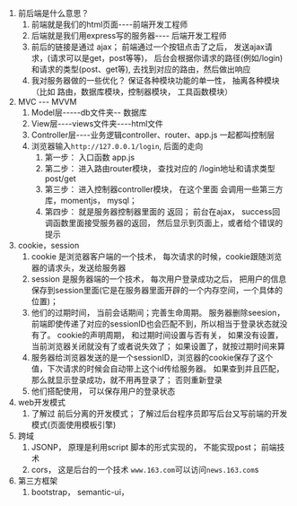 1. 前后端是什么意思？
   1. 前端就是我们的html页面----前端开发工程师
   2. 后端就是我们用express写的服务器---- 后端开发工程师
   3. 前后的链接是通过 ajax；  前端通过一个按钮点击了之后， 发送ajax请求，(请求可以是get，post等等)， 后台会根据你请求的路径(例如/login)和请求的类型(post、get等), 去找到对应的路由，然后做出响应
   4. 我对服务器做的一些优化？  保证各种模块功能的单一性， 抽离各种模块（比如 路由，数据库模块，控制器模块， 工具函数模块）
2. MVC --- MVVM
   1. Model层-----db文件夹-- 数据库
   2. View层----views文件夹----html文件
   3. Controller层----业务逻辑controller、router、app.js 一起都叫控制层
   4. 浏览器输入`http://127.0.0.1/login`, 后面的走向
      1. 第一步： 入口函数 app.js
      2. 第二步： 进入路由router模块， 查找对应的 /login地址和请求类型post/get
      3. 第三步： 进入控制器controller模块， 在这个里面 会调用一些第三方库，momentjs， mysql；
      4. 第四步： 就是服务器控制器里面的 返回； 前台在ajax， success回调函数里面接受服务器的返回， 然后显示到页面上，或者给个错误的提示
3. cookie，session
   1. cookie 是浏览器客户端的一个技术， 每次请求的时候，cookie跟随浏览器的请求头，发送给服务器
   2. session 是服务器端的一个技术， 每次用户登录成功之后， 把用户的信息保存到session里面(它是在服务器里面开辟的一个内存空间，一个具体的位置)；
   3. 他们的过期时间， 当前会话期间；完善生命周期。 服务器删除seesion， 前端即使传递了对应的sessionID也会匹配不到，所以相当于登录状态就没有了。 cookie的声明周期， 和过期时间设置与否有关， 如果没有设置，当前浏览器关闭就没有了或者说失效了； 如果设置了，就按过期时间来算
   4. 服务器给浏览器发送的是一个sessionID，浏览器的cookie保存了这个值，下次请求的时候会自动带上这个id传给服务器。 如果查到并且匹配，那么就显示登录成功，就不用再登录了； 否则重新登录
   5. 他们搭配使用， 可以保存用户的登录状态
4. web开发模式
   1. 了解过 前后分离的开发模式；  了解过后台程序员即写后台又写前端的开发模式(页面使用模板引擎)
5. 跨域
   1. JSONP， 原理是利用script 脚本的形式实现的， 不能实现post； 前端技术
   2. cors， 这是后台的一个技术  ` www.163.com `可以访问`news.163.com`s
6. 第三方框架
   1. bootstrap， semantic-ui，

